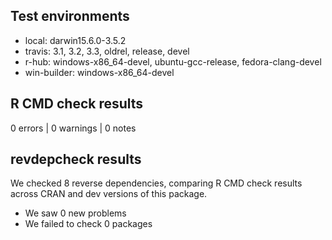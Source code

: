 ## Test environments

* local: darwin15.6.0-3.5.2
* travis: 3.1, 3.2, 3.3, oldrel, release, devel
* r-hub: windows-x86_64-devel, ubuntu-gcc-release, fedora-clang-devel
* win-builder: windows-x86_64-devel

## R CMD check results

0 errors | 0 warnings | 0 notes

## revdepcheck results

We checked 8 reverse dependencies, comparing R CMD check results across CRAN and dev versions of this package.

 * We saw 0 new problems
 * We failed to check 0 packages
